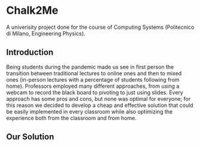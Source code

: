 # Chalk2Me
A univerisity project done for the course of Computing Systems (Politecnico di Milano, Engineering Physics).
## Introduction
Being students during the pandemic made us see in first person the transition between traditional lectures to online ones and then to mixed ones (in-person lectures with a percentage of students following from home). Professors employed many different approaches, from using a webcam to record the black board to pivoting to just using slides. Every approach has some pros and cons, but none was optimal for everyone; for this reason we decided to develop a cheap and effective solution that could be easily implemented in every classroom while also optimizing the experience both from the classroom and from home.
## Our Solution



